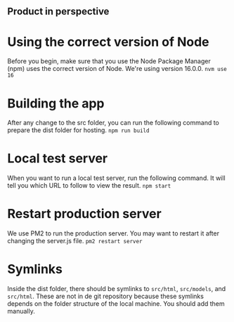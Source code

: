 ## Product in perspective

# Using the correct version of Node
Before you begin, make sure that you use the Node Package Manager (npm) uses
the correct version of Node. We're using version 16.0.0.
`nvm use 16`

# Building the app
After any change to the src folder, you can run the following command to
prepare the dist folder for hosting.
`npm run build`

# Local test server
When you want to run a local test server, run the following command. It will
tell you which URL to follow to view the result.
`npm start`

# Restart production server
We use PM2 to run the production server. You may want to restart it after
changing the server.js file.
`pm2 restart server`

# Symlinks
Inside the dist folder, there should be symlinks to `src/html`, `src/models`,
and `src/html`. These are not in de git repository because these symlinks
depends on the folder structure of the local machine. You should add them
manually.
